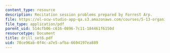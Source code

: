 ```yaml
---
content_type: resource
description: Recitation session problems prepared by Forrest Arp.
file: https://ol-ocw-studio-app-qa.s3.amazonaws.com/courses/5-13-organic-chemistry-ii-fall-2003/70ce96ab0f4ca7e5afba6694197ea889_drill_set6.pdf
file_type: application/pdf
parent_uid: 514cfb06-c616-0896-7c11-184461f6150d
resourcetype: Document
title: drill_set6.pdf
uid: 70ce96ab-0f4c-a7e5-afba-6694197ea889
---
```

